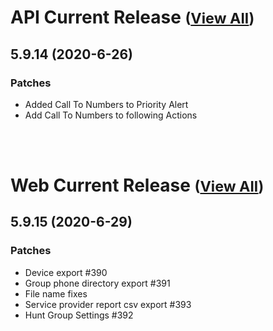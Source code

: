 
# API Current Release <small>([View All](/API.md))</small>
## 5.9.14 (2020-6-26)
### Patches 

- Added Call To Numbers to Priority Alert
- Add Call To Numbers to following Actions

<br><br>
# Web Current Release <small>([View All](/Web.md))</small>
## 5.9.15 (2020-6-29)
### Patches 

- Device export #390
- Group phone directory export #391
- File name fixes
- Service provider report csv export #393
- Hunt Group Settings #392

  